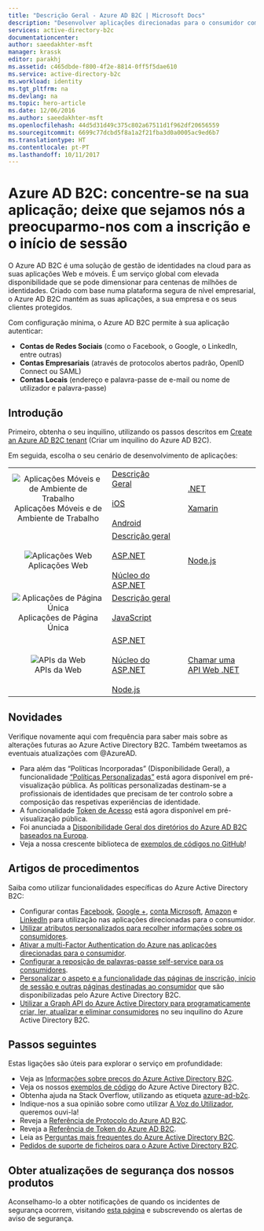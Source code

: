 ```yaml
---
title: "Descrição Geral - Azure AD B2C | Microsoft Docs"
description: "Desenvolver aplicações direcionadas para o consumidor com o Azure Active Directory B2C"
services: active-directory-b2c
documentationcenter: 
author: saeedakhter-msft
manager: krassk
editor: parakhj
ms.assetid: c465dbde-f800-4f2e-8814-0ff5f5dae610
ms.service: active-directory-b2c
ms.workload: identity
ms.tgt_pltfrm: na
ms.devlang: na
ms.topic: hero-article
ms.date: 12/06/2016
ms.author: saeedakhter-msft
ms.openlocfilehash: 44d5d31d49c375c802a67511d1f962df20656559
ms.sourcegitcommit: 6699c77dcbd5f8a1a2f21fba3d0a0005ac9ed6b7
ms.translationtype: HT
ms.contentlocale: pt-PT
ms.lasthandoff: 10/11/2017
---
```

# <a name="azure-ad-b2c-focus-on-your-app-let-us-worry-about-sign-up-and-sign-in"></a>Azure AD B2C: concentre-se na sua aplicação; deixe que sejamos nós a preocuparmo-nos com a inscrição e o início de sessão

O Azure AD B2C é uma solução de gestão de identidades na cloud para as suas aplicações Web e móveis. É um serviço global com elevada disponibilidade que se pode dimensionar para centenas de milhões de identidades. Criado com base numa plataforma segura de nível empresarial, o Azure AD B2C mantém as suas aplicações, a sua empresa e os seus clientes protegidos.

Com configuração mínima, o Azure AD B2C permite à sua aplicação autenticar:

* **Contas de Redes Sociais** (como o Facebook, o Google, o LinkedIn, entre outras)
* **Contas Empresariais** (através de protocolos abertos padrão, OpenID Connect ou SAML)
* **Contas Locais** (endereço e palavra-passe de e-mail ou nome de utilizador e palavra-passe)

## <a name="get-started"></a>Introdução

Primeiro, obtenha o seu inquilino, utilizando os passos descritos em [Create an Azure AD B2C tenant](active-directory-b2c-get-started.md) (Criar um inquilino do Azure AD B2C).

Em seguida, escolha o seu cenário de desenvolvimento de aplicações:

|  |  |  |  |
| --- | --- | --- | --- |
| <center>![Aplicações Móveis e de Ambiente de Trabalho](../active-directory/develop/media/active-directory-developers-guide/NativeApp_Icon.png)<br />Aplicações Móveis e de Ambiente de Trabalho</center> | [Descrição Geral](active-directory-b2c-reference-oauth-code.md)&nbsp;&nbsp;&nbsp;&nbsp;&nbsp;&nbsp;&nbsp;&nbsp;&nbsp;&nbsp;&nbsp;&nbsp;&nbsp;&nbsp;&nbsp;&nbsp;<br /><br />[iOS](https://github.com/Azure-Samples/active-directory-b2c-ios-swift-native-msal)<br /><br />[Android](https://github.com/Azure-Samples/active-directory-b2c-android-native-msal) | [.NET](https://github.com/Azure-Samples/active-directory-b2c-dotnet-desktop)<br /><br />[Xamarin](https://github.com/Azure-Samples/active-directory-b2c-xamarin-native) |  |
| <center>![Aplicações Web](../active-directory/develop/media/active-directory-developers-guide/Web_app.png)<br />Aplicações Web</center> | [Descrição geral](active-directory-b2c-reference-oidc.md)<br /><br />[ASP.NET](active-directory-b2c-devquickstarts-web-dotnet-susi.md)<br /><br />[Núcleo do ASP.NET](https://github.com/Azure-Samples/active-directory-b2c-dotnetcore-webapp) | [Node.js](active-directory-b2c-devquickstarts-web-node.md) |  |
| <center>![Aplicações de Página Única](../active-directory/develop/media/active-directory-developers-guide/SPA.png)<br />Aplicações de Página Única</center> | [Descrição geral](active-directory-b2c-reference-spa.md)<br /><br />[JavaScript](https://github.com/Azure-Samples/active-directory-b2c-javascript-msal-singlepageapp)<br /><br /> |  |  |
| <center>![APIs da Web](../active-directory/develop/media/active-directory-developers-guide/Web_API.png)<br />APIs da Web</center> | [ASP.NET](active-directory-b2c-devquickstarts-api-dotnet.md)<br /><br /> [Núcleo do ASP.NET](https://github.com/Azure-Samples/active-directory-b2c-dotnetcore-webapi)<br /><br /> [Node.js](https://github.com/Azure-Samples/active-directory-b2c-javascript-nodejs-webapi) | [Chamar uma API Web .NET](active-directory-b2c-devquickstarts-web-api-dotnet.md) |

## <a name="whats-new"></a>Novidades

Verifique novamente aqui com frequência para saber mais sobre as alterações futuras ao Azure Active Directory B2C. Também tweetamos as eventuais atualizações com @AzureAD.

* Para além das “Políticas Incorporadas” (Disponibilidade Geral), a funcionalidade [“Políticas Personalizadas”](active-directory-b2c-overview-custom.md) está agora disponível em pré-visualização pública.  As políticas personalizadas destinam-se a profissionais de identidades que precisam de ter controlo sobre a composição das respetivas experiências de identidade.
* A funcionalidade [Token de Acesso](https://azure.microsoft.com/en-us/blog/azure-ad-b2c-access-tokens-now-in-public-preview) está agora disponível em pré-visualização pública.
* Foi anunciada a [Disponibilidade Geral dos diretórios do Azure AD B2C baseados na Europa](https://azure.microsoft.com/en-us/blog/azuread-b2c-ga-eu/).
* Veja a nossa crescente biblioteca de [exemplos de códigos no GitHub](https://github.com/Azure-Samples?q=b2c)!

## <a name="how-to-articles"></a>Artigos de procedimentos

Saiba como utilizar funcionalidades específicas do Azure Active Directory B2C:

* Configurar contas [Facebook](active-directory-b2c-setup-fb-app.md), [Google +](active-directory-b2c-setup-goog-app.md), [conta Microsoft](active-directory-b2c-setup-msa-app.md), [Amazon](active-directory-b2c-setup-amzn-app.md) e [LinkedIn](active-directory-b2c-setup-li-app.md) para utilização nas aplicações direcionadas para o consumidor.
* [Utilizar atributos personalizados para recolher informações sobre os consumidores](active-directory-b2c-reference-custom-attr.md).
* [Ativar a multi-Factor Authentication do Azure nas aplicações direcionadas para o consumidor](active-directory-b2c-reference-mfa.md).
* [Configurar a reposição de palavras-passe self-service para os consumidores](active-directory-b2c-reference-sspr.md).
* [Personalizar o aspeto e a funcionalidade das páginas de inscrição, início de sessão e outras páginas destinadas ao consumidor](active-directory-b2c-reference-ui-customization.md) que são disponibilizadas pelo Azure Active Directory B2C.
* [Utilizar a Graph API do Azure Active Directory para programaticamente criar, ler, atualizar e eliminar consumidores](active-directory-b2c-devquickstarts-graph-dotnet.md) no seu inquilino do Azure Active Directory B2C.

## <a name="next-steps"></a>Passos seguintes

Estas ligações são úteis para explorar o serviço em profundidade:

* Veja as [Informações sobre preços do Azure Active Directory B2C](https://azure.microsoft.com/pricing/details/active-directory-b2c/).
* Veja os nossos [exemplos de código](https://azure.microsoft.com/en-us/resources/samples/?service=active-directory&term=b2c) do Azure Active Directory B2C. 
* Obtenha ajuda na Stack Overflow, utilizando as etiqueta [azure-ad-b2c](http://stackoverflow.com/questions/tagged/azure-ad-b2c).
* Indique-nos a sua opinião sobre como utilizar [A Voz do Utilizador](https://feedback.azure.com/forums/169401-azure-active-directory/category/160596-b2c), queremos ouvi-la!
* Reveja a [Referência de Protocolo do Azure AD B2C](active-directory-b2c-reference-protocols.md).
* Reveja a [Referência de Token do Azure AD B2C](active-directory-b2c-reference-tokens.md).
* Leia as [Perguntas mais frequentes do Azure Active Directory B2C](active-directory-b2c-faqs.md).
* [Pedidos de suporte de ficheiros para o Azure Active Directory B2C](active-directory-b2c-support.md).

## <a name="get-security-updates-for-our-products"></a>Obter atualizações de segurança dos nossos produtos

Aconselhamo-lo a obter notificações de quando os incidentes de segurança ocorrem, visitando [esta página](https://technet.microsoft.com/security/dd252948) e subscrevendo os alertas de aviso de segurança.

